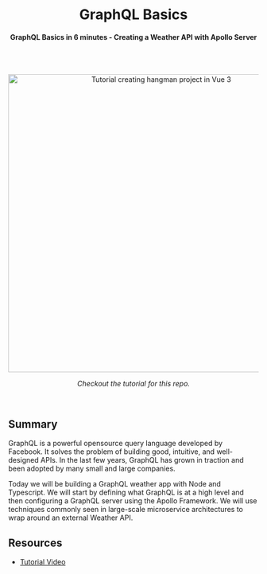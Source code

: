 <h1 align="center">
  GraphQL Basics
</h1>

<h4 align="center">GraphQL Basics in 6 minutes - Creating a Weather API with Apollo Server</h4>

<br />
<br />

<p align="center"><a href="https://www.youtube.com/watch?v=8l7TxqWI1XA" target="_blank"><img src="https://img.youtube.com/vi/8l7TxqWI1XA/maxresdefault.jpg" 
alt="Tutorial creating hangman project in Vue 3" width="600" /></a></p>
<p align="center"><i>Checkout the tutorial for this repo.</i></p>

<br />

## Summary

GraphQL is a powerful opensource query language developed by Facebook. It solves the problem of building good, intuitive, and well-designed APIs. In the last few years, GraphQL has grown in traction and been adopted by many small and large companies. 

Today we will be building a GraphQL weather app with Node and Typescript. We will start by defining what GraphQL is at a high level and then configuring a GraphQL server using the Apollo Framework. We will use techniques commonly seen in large-scale microservice architectures to wrap around an external Weather API.


## Resources

- [Tutorial Video](https://www.youtube.com/watch?v=8l7TxqWI1XA)


